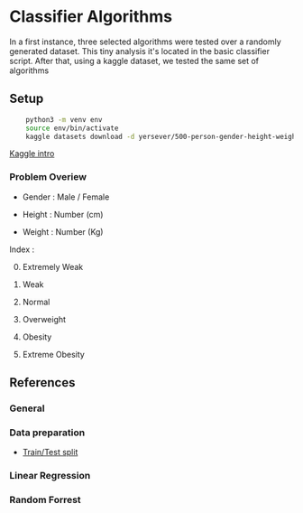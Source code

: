 # Classifier Algorithms #

In a first instance, three selected algorithms were tested over a randomly generated dataset. This tiny analysis it's located in the basic classifier script.
After that, using a kaggle dataset, we tested the same set of algorithms

## Setup ##
```sh
    python3 -m venv env
    source env/bin/activate
    kaggle datasets download -d yersever/500-person-gender-height-weight-bodymassindex
```

[Kaggle intro](https://www.kaggle.com/timolee/a-home-for-pandas-and-sklearn-beginner-how-tos)

### Problem Overiew ##

* Gender : Male / Female

* Height : Number (cm)

* Weight : Number (Kg)

Index :

0. Extremely Weak

1. Weak

2. Normal

3. Overweight

4. Obesity

5. Extreme Obesity

## References ##

### General ###

### Data preparation ###

* [Train/Test split](https://towardsdatascience.com/train-test-split-and-cross-validation-in-python-80b61beca4b6)

### Linear Regression ###

### Random Forrest ###